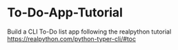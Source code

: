# To-Do-App-Tutorial
Build a CLI To-Do list app following the realpython tutorial https://realpython.com/python-typer-cli/#toc
